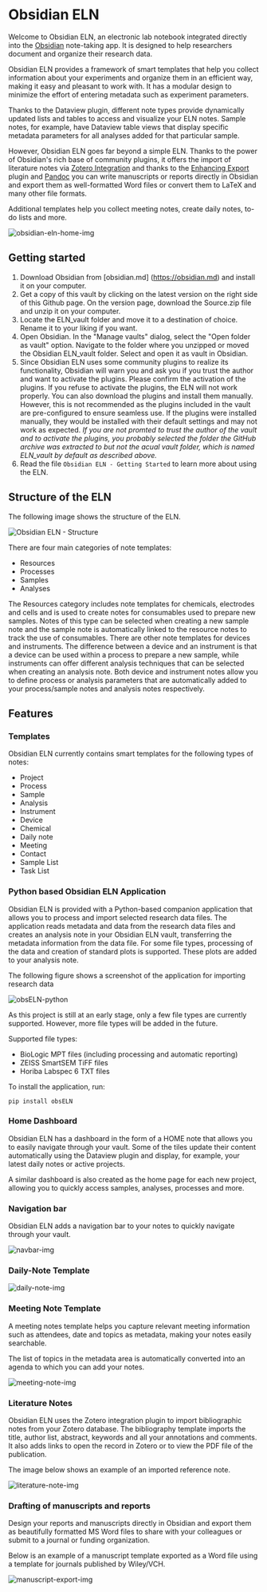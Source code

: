 # Obsidian ELN

Welcome to Obsidian ELN, an electronic lab notebook integrated directly into the [Obsidian](https://obsidian.md) note-taking app. It is designed to help researchers document and organize their research data.

Obsidian ELN provides a framework of smart templates that help you collect information about your experiments and organize them in an efficient way, making it easy and pleasant to work with. It has a modular design to minimize the effort of entering metadata such as experiment parameters.

Thanks to the Dataview plugin, different note types provide dynamically updated lists and tables to access and visualize your ELN notes. Sample notes, for example, have Dataview table views that display specific metadata parameters for all analyses added for that particular sample.

However, Obsidian ELN goes far beyond a simple ELN. Thanks to the power of Obsidian's rich base of community plugins, it offers the import of literature notes via [Zotero Integration](https://github.com/mgmeyers/obsidian-zotero-integration) and thanks to the [Enhancing Export](https://github.com/mokeyish/obsidian-enhancing-export) plugin and [Pandoc](https://pandoc.org) you can write manuscripts or reports directly in Obsidian and export them as well-formatted Word files or convert them to LaTeX and many other file formats. 

Additional templates help you collect meeting notes, create daily notes, to-do lists and more. 


![obsidian-eln-home-img](images/obsidian-eln-home-img.png)

## Getting started

1. Download Obsidian from [obsidian.md] (https://obsidian.md) and install it on your computer.
2. Get a copy of this vault by clicking on the latest version on the right side of this Github page. On the version page, download the Source.zip file and unzip it on your computer.
3. Locate the ELN_vault folder and move it to a destination of choice. Rename it to your liking if you want.
4. Open Obsidian. In the "Manage vaults" dialog, select the "Open folder as vault" option. Navigate to the folder where you unzipped or moved the Obsidian ELN_vault folder. Select and open it as vault in Obsidian.
5. Since Obsidian ELN uses some community plugins to realize its functionality, Obsidian will warn you and ask you if you trust the author and want to activate the plugins. Please confirm the activation of the plugins. If you refuse to activate the plugins, the ELN will not work properly. You can also download the plugins and install them manually. However, this is not recommended as the plugins included in the vault are pre-configured to ensure seamless use. If the plugins were installed manually, they would be installed with their default settings and may not work as expected. *If you are not promted to trust the author of the vault and to activate the plugins, you probably selected the folder the GitHub archive was extracted to but not the acual vault folder, which is named ELN_vault by default as described above.*
6. Read the file `Obsidian ELN - Getting Started` to learn more about using the ELN.


## Structure of the ELN

The following image shows the structure of the ELN.

![Obsidian ELN - Structure](images/Obsidian%20ELN%20-%20Structure.png)

There are four main categories of note templates:
- Resources
- Processes
- Samples
- Analyses

The Resources category includes note templates for chemicals, electrodes and cells and is used to create notes for consumables used to prepare new samples. Notes of this type can be selected when creating a new sample note and the sample note is automatically linked to the resource notes to track the use of consumables. There are other note templates for devices and instruments. The difference between a device and an instrument is that a device can be used within a process to prepare a new sample, while instruments can offer different analysis techniques that can be selected when creating an analysis note. Both device and instrument notes allow you to define process or analysis parameters that are automatically added to your process/sample notes and analysis notes respectively.

## Features

### Templates

Obsidian ELN currently contains smart templates for the following types of notes:
- Project
- Process
- Sample
- Analysis
- Instrument
- Device
- Chemical
- Daily note
- Meeting
- Contact
- Sample List
- Task List

### Python based Obsidian ELN Application

Obsidian ELN is provided with a Python-based companion application that allows you to process and import selected research data files. The application reads metadata and data from the research data files and creates an analysis note in your Obsidian ELN vault, transferring the metadata information from the data file. For some file types, processing of the data and creation of standard plots is supported. These plots are added to your analysis note.

The following figure shows a screenshot of the application for importing research data

![obsELN-python](images/obsELN-python-img.png)

As this project is still at an early stage, only a few file types are currently supported. However, more file types will be added in the future.

Supported file types:
- BioLogic MPT files (including processing and automatic reporting)
- ZEISS SmartSEM TiFF files
- Horiba Labspec 6 TXT files

To install the application, run:

`pip install obsELN`

### Home Dashboard

Obsidian ELN has a dashboard in the form of a HOME note that allows you to easily navigate through your vault. Some of the tiles update their content automatically using the Dataview plugin and display, for example, your latest daily notes or active projects.

A similar dashboard is also created as the home page for each new project, allowing you to quickly access samples, analyses, processes and more.

### Navigation bar

Obsidian ELN adds a navigation bar to your notes to quickly navigate through your vault.

![navbar-img](images/navbar-img.png)

### Daily-Note Template

![daily-note-img](images/daily-note-img.png)
### Meeting Note Template

A meeting notes template helps you capture relevant meeting information such as attendees, date and topics as metadata, making your notes easily searchable. 

The list of topics in the metadata area is automatically converted into an agenda to which you can add your notes.

![meeting-note-img](images/meeting-note-img.png)

### Literature Notes

Obsidian ELN uses the Zotero integration plugin to import bibliographic notes from your Zotero database. The bibliography template imports the title, author list, abstract, keywords and all your annotations and comments. It also adds links to open the record in Zotero or to view the PDF file of the publication.

The image below shows an example of an imported reference note.

![literature-note-img](images/literature-note-img.png)

### Drafting of manuscripts and reports

Design your reports and manuscripts directly in Obsidian and export them as beautifully formatted MS Word files to share with your colleagues or submit to a journal or funding organization.

Below is an example of a manuscript template exported as a Word file using a template for journals published by Wiley/VCH.

![manuscript-export-img](images/manuscript-export-img.png)
